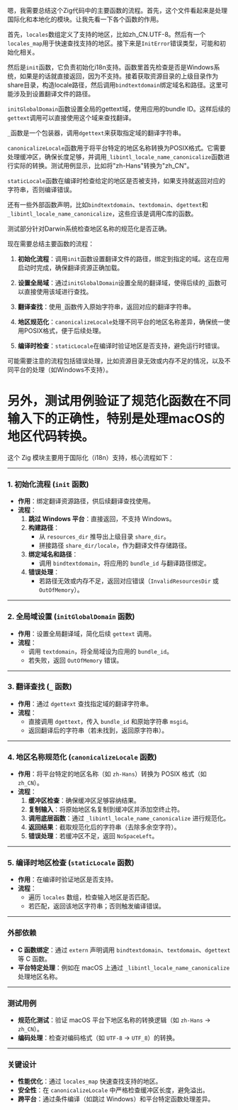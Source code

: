 嗯，我需要总结这个Zig代码中的主要函数的流程。首先，这个文件看起来是处理国际化和本地化的模块。让我先看一下各个函数的作用。

首先，`locales`数组定义了支持的地区，比如zh_CN.UTF-8。然后有一个`locales_map`用于快速查找支持的地区。接下来是`InitError`错误类型，可能和初始化相关。

然后是`init`函数，它负责初始化i18n支持。函数里首先检查是否是Windows系统，如果是的话就直接返回，因为不支持。接着获取资源目录的上级目录作为share目录，构造locale路径，然后调用`bindtextdomain`绑定域名和路径。这里可能涉及到设置翻译文件的路径。

`initGlobalDomain`函数设置全局的gettext域，使用应用的bundle ID。这样后续的`gettext`调用可以直接使用这个域来查找翻译。

`_`函数是一个包装器，调用`dgettext`来获取指定域的翻译字符串。

`canonicalizeLocale`函数用于将平台特定的地区名称转换为POSIX格式。它需要处理缓冲区，确保长度足够，并调用`_libintl_locale_name_canonicalize`函数进行实际的转换。测试用例显示，比如将"zh-Hans"转换为"zh_CN"。

`staticLocale`函数在编译时检查给定的地区是否被支持，如果支持就返回对应的字符串，否则编译错误。

还有一些外部函数声明，比如`bindtextdomain`、`textdomain`、`dgettext`和`_libintl_locale_name_canonicalize`，这些应该是调用C库的函数。

测试部分针对Darwin系统检查地区名称的规范化是否正确。

现在需要总结主要函数的流程：

1. **初始化流程**：调用`init`函数设置翻译文件的路径，绑定到指定的域。这在应用启动时完成，确保翻译资源正确加载。

2. **设置全局域**：通过`initGlobalDomain`设置全局的翻译域，使得后续的`_`函数可以直接使用该域进行查找。

3. **翻译查找**：使用`_`函数传入原始字符串，返回对应的翻译字符串。

4. **地区规范化**：`canonicalizeLocale`处理不同平台的地区名称差异，确保统一使用POSIX格式，便于后续处理。

5. **编译时检查**：`staticLocale`在编译时验证地区是否支持，避免运行时错误。

可能需要注意的流程包括错误处理，比如资源目录无效或内存不足的情况，以及不同平台的处理（如Windows不支持）。

另外，测试用例验证了规范化函数在不同输入下的正确性，特别是处理macOS的地区代码转换。
================================================
这个 Zig 模块主要用于国际化（i18n）支持，核心流程如下：

---

### **1. 初始化流程 (`init` 函数)**
- **作用**：绑定翻译资源路径，供后续翻译查找使用。
- **流程**：
  1. **跳过 Windows 平台**：直接返回，不支持 Windows。
  2. **构建路径**：
     - 从 `resources_dir` 推导出上级目录 `share_dir`。
     - 拼接路径 `share_dir/locale`，作为翻译文件存储路径。
  3. **绑定域名和路径**：
     - 调用 `bindtextdomain`，将应用的 `bundle_id` 与翻译路径绑定。
  4. **错误处理**：
     - 若路径无效或内存不足，返回对应错误（`InvalidResourcesDir` 或 `OutOfMemory`）。

---

### **2. 全局域设置 (`initGlobalDomain` 函数)**
- **作用**：设置全局翻译域，简化后续 `gettext` 调用。
- **流程**：
  - 调用 `textdomain`，将全局域设为应用的 `bundle_id`。
  - 若失败，返回 `OutOfMemory` 错误。

---

### **3. 翻译查找 (`_` 函数)**
- **作用**：通过 `dgettext` 查找指定域的翻译字符串。
- **流程**：
  - 直接调用 `dgettext`，传入 `bundle_id` 和原始字符串 `msgid`。
  - 返回翻译后的字符串（若未找到，返回原字符串）。

---

### **4. 地区名称规范化 (`canonicalizeLocale` 函数)**
- **作用**：将平台特定的地区名称（如 `zh-Hans`）转换为 POSIX 格式（如 `zh_CN`）。
- **流程**：
  1. **缓冲区检查**：确保缓冲区足够容纳结果。
  2. **复制输入**：将原始地区名复制到缓冲区并添加空终止符。
  3. **调用底层函数**：通过 `_libintl_locale_name_canonicalize` 进行规范化。
  4. **返回结果**：截取规范化后的字符串（去除多余空字符）。
  5. **错误处理**：若缓冲区不足，返回 `NoSpaceLeft`。

---

### **5. 编译时地区检查 (`staticLocale` 函数)**
- **作用**：在编译时验证地区是否支持。
- **流程**：
  - 遍历 `locales` 数组，检查输入地区是否匹配。
  - 若匹配，返回该地区字符串；否则触发编译错误。

---

### **外部依赖**
- **C 函数绑定**：通过 `extern` 声明调用 `bindtextdomain`、`textdomain`、`dgettext` 等 C 函数。
- **平台特定处理**：例如在 macOS 上通过 `_libintl_locale_name_canonicalize` 处理地区名称。

---

### **测试用例**
- **规范化测试**：验证 macOS 平台下地区名称的转换逻辑（如 `zh-Hans` → `zh_CN`）。
- **编码处理**：检查对编码格式（如 `UTF-8` → `UTF_8`）的转换。

---

### **关键设计**
- **性能优化**：通过 `locales_map` 快速查找支持的地区。
- **安全性**：在 `canonicalizeLocale` 中严格检查缓冲区长度，避免溢出。
- **跨平台**：通过条件编译（如跳过 Windows）和平台特定函数处理差异。